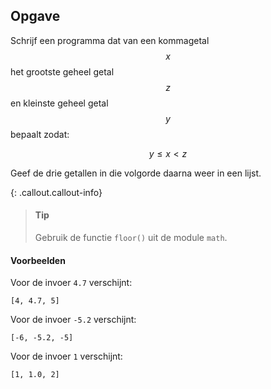 ## Opgave
Schrijf een programma dat van een kommagetal $$x$$ het grootste geheel getal $$z$$ en kleinste geheel getal $$y$$ bepaalt zodat:

$$
y \leqslant x < z
$$

Geef de drie getallen in die volgorde daarna weer in een lijst.

{: .callout.callout-info}
> #### Tip
> Gebruik de functie `floor()` uit de module `math`.

#### Voorbeelden
Voor de invoer `4.7` verschijnt:
```
[4, 4.7, 5]
```

Voor de invoer `-5.2` verschijnt:
```
[-6, -5.2, -5]
```


Voor de invoer `1` verschijnt:
```
[1, 1.0, 2]
```